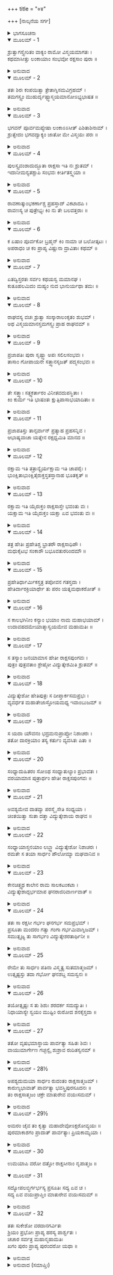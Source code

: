 +++
title = "०४"

+++
[ನಾಲ್ಕನೆಯ ಸರ್ಗ]



<details><summary>ಭಾಗಸೂಚನಾ</summary>

ರಾಕ್ಷಸವಂಶದ ವರ್ಣನೆ, ಹೇತಿ, ವಿದ್ಯುತ್ಕೇಶ ಮತ್ತು ಸುಕೇಶನ ಉತ್ಪತ್ತಿ
</details>

<details open><summary>ಮೂಲಮ್ - 1</summary>

ಶ್ರುತ್ವಾಗಸ್ತ್ಯೇರಿತಂ ವಾಕ್ಯಂ ರಾಮೋ ವಿಸ್ಮಯಮಾಗತಃ ।  
ಕಥಮಾಸೀತ್ತು ಲಂಕಾಯಾಂ ಸಂಭವೋ ರಕ್ಷಸಾಂ ಪುರಾ ॥
</details>

<details><summary>ಅನುವಾದ</summary>

ಅಗಸ್ತ್ಯರ ಮಾತನ್ನು ಕೇಳಿ ಶ್ರೀರಾಮನಿಗೆ ವಿಸ್ಮಯವಾಯಿತು. ಲಂಕೆಯಲ್ಲಿ ರಾಕ್ಷಸರ ಉತ್ಪತ್ತಿ ಹೇಗಾಯಿತು? ಯಾರಿಂದಾಯಿತು? ಎಂದು ಶ್ರೀರಾಮನು ಯೋಚಿಸಿದನು.॥1॥
</details>

<details open><summary>ಮೂಲಮ್ - 2</summary>

ತತಃ ಶಿರಃ ಕಂಪಯಿತ್ವಾ ತ್ರೇತಾಗ್ನಿಸಮವಿಗ್ರಹಮ್ ।  
ತಮಗಸ್ತ್ಯಂ ಮುಹುರ್ದೃಷ್ಟ್ವಾಸ್ಮಯಮಾನೋಽಭ್ಯಭಾಷತ ॥
</details>

<details><summary>ಅನುವಾದ</summary>

ಶ್ರೀರಾಮನು ಅಚ್ಚರಿಯನ್ನು ಸೂಚಿಸುತ್ತಾ ತಲೆಯಾಡಿಸಿ, ತ್ರೇತಾಗ್ನಿಗಳ ತೇಜದಂತೆ ತೇಜಸ್ಸಿನಂದ ಬೆಳಗುತ್ತಿದ್ದ ಅಗಸ್ತ್ಯರನ್ನು ಪದೇ-ಪದೇ ನೋಡುತ್ತಾ ಮುಗುಳ್ನಗುತ್ತಾ ಕೇಳಿದನ.॥2॥
</details>

<details open><summary>ಮೂಲಮ್ - 3</summary>

ಭಗವನ್ ಪೂರ್ವಮಪ್ಯೇಷಾ ಲಂಕಾಽಽಸೀತ್ ಪಿಶಿತಾಶಿನಾಮ್ ।  
ಶ್ರುತ್ವೇದಂ ಭಗವದ್ವಾಕ್ಯಂ ಜಾತೋ ಮೇ ವಿಸ್ಮಯಃ ಪರಃ ॥
</details>

<details><summary>ಅನುವಾದ</summary>

ಪೂಜ್ಯರೇ ! ಕುಬೇರ ಮತ್ತು ರಾವಣರ ಮೊದಲು ಈ ಲಂಕೆಯು ಮಾಂಸಭೋಜ ರಾಕ್ಷಸರ ಅಧೀನದಲ್ಲಿತ್ತು ಎಂದು ನಿಮ್ಮಿಂದ ಕೇಳಿ ನನಗೆ ಅತ್ಯಂತ ವಿಸ್ಮಯವಾಗಿದೆ.॥3॥
</details>

<details open><summary>ಮೂಲಮ್ - 4</summary>

ಪುಲಸ್ತ್ಯವಂಶಾದುದ್ಭೂತಾ ರಾಕ್ಷಸಾ ಇತಿ ನಃ ಶ್ರುತಮ್ ।  
ಇದಾನೀಮನ್ಯತಶ್ಚಾಪಿ ಸಂಭವಃ ಕೀರ್ತಿತಸ್ತ್ವಯಾ ॥
</details>

<details><summary>ಅನುವಾದ</summary>

ರಾಕ್ಷಸರ ಉತ್ಪತ್ತಿಯು ಪುಸಲ್ತ್ಯರ ವಂಶದಿಂದಾಯಿತು ಎಂದು ನಾವು ಕೇಳಿದ್ದೆವು. ಆದರೆ ಈಗ ನೀವು ಯಾವುದೋ ಬೇರೆ ಕುಲದಿಂದ ರಾಕ್ಷಸರ ಪ್ರಾದುರ್ಭಾವದ ಮಾತನ್ನು ಹೇಳಿದಿರಿ.॥4॥
</details>

<details open><summary>ಮೂಲಮ್ - 5</summary>

ರಾವಣಾತ್ಕುಂಭಕರ್ಣಾಶ್ಚ ಪ್ರಹಸ್ತಾದ್ ವಿಕಟಾದಪಿ ।  
ರಾವಣಸ್ಯ ಚ ಪುತ್ರೇಭ್ಯಃ ಕಿಂ ನು ತೇ ಬಲವತ್ತರಾಃ ॥
</details>

<details><summary>ಅನುವಾದ</summary>

ಆ ಮೊದಲಿನ ರಾಕ್ಷಸರು ರಾವಣ, ಕುಂಭಕರ್ಣ, ಪ್ರಹಸ್ತ, ವಿಕಟ, ರಾವಣ ಪುತ್ರರಿಗಿಂತಲೂ ಹೆಚ್ಚು ಬಲಿಷ್ಠರಾಗಿದ್ದರೇನು.॥5॥
</details>

<details open><summary>ಮೂಲಮ್ - 6</summary>

ಕ ಏಷಾಂ ಪೂರ್ವಕೋ ಬ್ರಹ್ಮನ್ ಕಿಂ ನಾಮಾ ಚ ಬಲೋತ್ಕಟಃ ।  
ಅಪರಾಧಂ ಚ ಕಂ ಪ್ರಾಪ್ಯ ವಿಷ್ಣುನಾ ದ್ರಾವಿತಾಃ ಕಥಮ್ ॥
</details>

<details><summary>ಅನುವಾದ</summary>

ಬ್ರಹ್ಮನ್! ಅವರ ಪೂರ್ವಜನು ಯಾರು? ಅಂತಹ ಬಲೋತ್ಕಟ ರಾಕ್ಷಸ ರಾಜನ ಹೆಸರೇನು? ಯಾವ ಅಪರಾಧಕ್ಕಾಗಿ ವಿಷ್ಣು ಲಂಕೆಯಿಂದ ಅವರನ್ನು ಓಡಿಸಿದನು.॥6॥
</details>

<details open><summary>ಮೂಲಮ್ - 7</summary>

ಏತದ್ವಿಸ್ತರತಃ ಸರ್ವಂ ಕಥಯಸ್ವ ಮಮಾನಘ ।  
ಕುತೂಹಲಮಿದಂ ಮಹ್ಯಂ ನುದ ಭಾನುರ್ಯಥಾ ತಮಃ ॥
</details>

<details><summary>ಅನುವಾದ</summary>

ಪುಣ್ಯಾತ್ಮರೇ ! ಇದೆಲ್ಲವನ್ನು ನೀವು ನನಗೆ ವಿಸ್ತಾರವಾಗಿ ತಿಳಿಸಿರಿ. ಇದರ ಕುರಿತು ನನ್ನ ಮನಸ್ಸಿನಲ್ಲಿ ಕುತೂಹಲವಿದೆ. ಸೂರ್ಯನು ಅಂಧಕಾರ ಕಳೆಯುವಂತೆಯೇ ನೀವು ನನ್ನ ಕುತೂಹಲವನ್ನು ನಿವಾರಣೆ ಮಾಡಿರಿ.॥7॥
</details>

<details open><summary>ಮೂಲಮ್ - 8</summary>

ರಾಘವಸ್ಯ ವಚಃ ಶ್ರುತ್ವಾ ಸಂಸ್ಕಾರಾಲಂಕೃತಂ ಶುಭಮ್ ।  
ಅಥ ವಿಸ್ಮಯಮಾನಸ್ತಮಗಸ್ತ್ಯಃ ಪ್ರಾಹ ರಾಘವಮ್ ॥
</details>

<details><summary>ಅನುವಾದ</summary>

ಶ್ರೀರಾಮನ ಆ ಸುಂದರವಾಣಿಯು ಪದಸಂಸ್ಕಾರ, ವಾಕ್ಯಸಂಸ್ಕಾರ ಮತ್ತು ಅರ್ಥಸಂಸ್ಕಾರದಿಂದ ಅಲಂಕೃತ ವಾಗಿತ್ತು. ಅದನ್ನು ಕೇಳಿ, ಇವನು ಸರ್ವಜ್ಞನಾಗಿದ್ದರೂ ತಿಳಿಯದವನಂತೆ ನನ್ನಲ್ಲಿ ಕೇಳುತ್ತಿದ್ದಾನಲ್ಲ ಎಂದು ಯೋಚಿಸಿ ಅಗಸ್ತ್ಯರಿಗೆ ವಿಸ್ಮಯವಾಯಿತು. ಮತ್ತೆ ಅವರು ಶ್ರೀರಾಮನಲ್ಲಿ ಹೇಳಿದರು.॥8॥
</details>

<details open><summary>ಮೂಲಮ್ - 9</summary>

ಪ್ರಜಾಪತಿಃ ಪುರಾ ಸೃಷ್ಟ್ವಾ ಅಪಃ ಸಲಿಲಸಂಭವಃ ।  
ತಾಸಾಂ ಗೋಪಾಯನೇ  ಸತ್ತ್ವಾನಸೃಜತ್ ಪದ್ಮಸಂಭವಃ ॥
</details>

<details><summary>ಅನುವಾದ</summary>

ರಘುನಂದನ! ಪದ್ಮಸಂಭವ ಪ್ರಜಾಪತಿ ಬ್ರಹ್ಮದೇವರು ಮೊದಲು ನೀರನ್ನು (ಸಮುದ್ರವನ್ನು) ಸೃಷ್ಟಿಸಿ, ಅದನ್ನು ರಕ್ಷಿಸಲು ಅನೇಕ ರೀತಿಯ ಜಲ-ಜಂತುಗಳನ್ನು ನಿರ್ಮಿಸಿದರು.॥9॥
</details>

<details open><summary>ಮೂಲಮ್ - 10</summary>

ತೇ ಸತ್ತ್ವಾಃ ಸತ್ತ್ವಕರ್ತಾರಂ ವಿನೀತವದುಪಸ್ಥಿತಾಃ ।  
ಕಿಂ ಕುರ್ಮ ಇತಿ ಭಾಷಂತಃ  ಕ್ಷುತ್ಪಿಪಾಸಾಭಯಾದಿತಾಃ ॥
</details>

<details><summary>ಅನುವಾದ</summary>

ಆ ಜೀವ-ಜಂತುಗಳು ಹಸಿವು- ಬಾಯಾರಿಕೆ ಯಿಂದ ಕಂಗೆಟ್ಟು ‘ಈಗ ನಾವೇನು ಮಾಡುವುದು?’ ಎಂದು ಹೇಳುತ್ತಾ ತಮ್ಮ ಜನ್ಮದಾತ ಬ್ರಹ್ಮದೇವರ ಬಳಿಗೆ ವಿನೀತರಾಗಿ ಹೋದವು.॥10॥
</details>

<details open><summary>ಮೂಲಮ್ - 11</summary>

ಪ್ರಜಾಪತಿಸ್ತು ತಾನ್ಸರ್ವಾನ್ ಪ್ರತ್ಯಾಹ ಪ್ರಹಸನ್ನಿವ ।  
ಆಭಾಷ್ಯವಾಚಾ ಯತ್ನೇನ ರಕ್ಷಧ್ವಮಿತಿ ಮಾನದ ॥
</details>

<details><summary>ಅನುವಾದ</summary>

ಮಾನದ! ಇವೆಲ್ಲರೂ ಬಂದಿರುವುದನ್ನು ನೋಡಿ ಪ್ರಜಾಪತಿಯು ಅವರನ್ನು ಸಂಬೋಧಿಸಿ ನಗುತ್ತಾ ಜಲ- ಜಂತುಗಳೇ! ನೀವು ಪ್ರಯತ್ನಪೂರ್ವಕ ಈ ನೀರನ್ನು ರಕ್ಷಿಸಿರಿ ಎಂದು ಹೇಳಿದರು.॥11॥
</details>

<details open><summary>ಮೂಲಮ್ - 12</summary>

ರಕ್ಷಾಮ ಇತಿ ತತ್ರಾನ್ಯೈರ್ಯಕ್ಷಾಮ ಇತಿ ಚಾಪರೈಃ ।  
ಭುಂಕ್ಷಿತಾಭುಂಕ್ಷಿತೈರುಕ್ತಸ್ತತಸ್ತಾನಾಹ ಭೂತಕೃತ್ ॥
</details>

<details><summary>ಅನುವಾದ</summary>

ಆ ಹಸಿದವರಲ್ಲಿ ಕೆಲವರು ಕೇಳಿದರು - ನಾವು ಈ ಜಲವನ್ನು (ರಕ್ಷಾಮ) ರಕ್ಷಿಸುವೆವು ಮತ್ತು ಇನ್ನೂ ಕೆಲವರು ನಾವು ಇದನ್ನು (ಯಕ್ಷಾಮ) ಪೂಜಿಸುವೆವು ಎಂದು ಹೇಳಿದವು. ಆಗ ಭೂತಕರ್ತೃನಾದ ಪ್ರಜಾಪತಿಯು ಹೇಳಿದರು.॥12॥
</details>

<details open><summary>ಮೂಲಮ್ - 13</summary>

ರಕ್ಷಾಮ ಇತಿ ಯೈರುಕ್ತಂ ರಾಕ್ಷಸಾಸ್ತೇ ಭವಂತು ವಃ ।  
ಯಕ್ಷಾಮ ಇತಿ ಯೈರುಕ್ತಂ ಯಕ್ಷಾ ಏವ ಭವಂತು ವಃ ॥
</details>

<details><summary>ಅನುವಾದ</summary>

ನಿಮ್ಮಲ್ಲಿ ಯಾರು ‘ರಕ್ಷಾಮ’ ಎಂದು ಹೇಳಿದಿರೋ ಅವರೆಲ್ಲರೂ ರಾಕ್ಷಸರಾಗಿರಿ. ‘ಯಕ್ಷಾಮ’ ಎಂದು ಹೇಳಿರು ವವರು ಯಕ್ಷರೆಂದು ಪ್ರಸಿದ್ಧರಾಗಿರಿ. ಹೀಗೆ ಆ ಜೀವಿಗಳು ರಾಕ್ಷಸ ಮತ್ತು ಯಕ್ಷರಾದರು.॥13॥
</details>

<details open><summary>ಮೂಲಮ್ - 14</summary>

ತತ್ರ ಹೇತಿಃ ಪ್ರಹೇತಿಶ್ಚ ಭ್ರಾತರೌ ರಾಕ್ಷಸಾಧಿಪೌ ।  
ಮಧುಕೈಟಭ ಸಂಕಾಶೌ ಬಭೂವತುರರಿಂದಮೌ ॥
</details>

<details><summary>ಅನುವಾದ</summary>

ಆ ರಾಕ್ಷಸರಲ್ಲಿ ಹೇತಿ ಮತ್ತು ಪ್ರಹೇತಿ ಎಂಬ ಇಬ್ಬರು ಸಹೋದರರಿದ್ದರು. ಇವರು ಸಮಸ್ತ ರಾಕ್ಷಸರ ಅಧಿಪತಿಗಳಾಗಿದ್ದರು. ಶತ್ರುದಮನ ಸಮರ್ಥರಾದ ಅವರಿಬ್ಬರು ಮಧು-ಕೈಟಭರಂತೆ ಶಕ್ತಿವಂತರಾಗಿದ್ದರು.॥14॥
</details>

<details open><summary>ಮೂಲಮ್ - 15</summary>

ಪ್ರಹೇತಿರ್ಧಾರ್ಮಿಕಸ್ತತ್ರ ತಪೋವನ ಗತಸ್ತದಾ ।  
ಹೇತಿರ್ದಾರಕ್ರಿಯಾರ್ಥೇ ತು ಪರಂ ಯತ್ನಮಥಾಕರೋತ್ ॥
</details>

<details><summary>ಅನುವಾದ</summary>

ಅವರಲ್ಲಿ ಪ್ರಹೇತಿ ಧರ್ಮಾತ್ಮನಾಗಿದ್ದನು, ಅದರಿಂದ ಅವನು ಕೂಡಲೇ ತಪೋವನಕ್ಕೆ ಹೋಗಿ ತಪಸ್ಸಿಗೆ ತೊಡಗಿದನು. ಆದರೆ ಹೇತಿಯು ವಿವಾಹಕ್ಕಾಗಿ ಭಾರೀ ಪ್ರಯತ್ನ ಮಾಡಿದನು.॥15॥
</details>

<details open><summary>ಮೂಲಮ್ - 16</summary>

ಸ ಕಾಲಭಗಿನೀಂ ಕನ್ಯಾಂ ಭಯಾಂ ನಾಮ ಮಹಾಭಯಾಮ್ ।  
ಉದಾವಹದಮೇಯಾತ್ಮಾಸ್ವಯಮೇವ ಮಹಾಮತಿಃ ॥
</details>

<details><summary>ಅನುವಾದ</summary>

ಅವನು ಆತ್ಮಬಲಸಂಪನ್ನ ಹಾಗೂ ಬುದ್ಧಿವಂತನಾಗಿದ್ದನು. ಅವನು ಸ್ವತಃ ಯಾಚಿಸಿ ಕಾಲನ ತಂಗಿ ಭಯಾನಕಳಾದ ಕುಮಾರಿ ಭಯಾ ಎಂಬುವಳೊಡನೆ ವಿವಾಹವಾದನು.॥16॥
</details>

<details open><summary>ಮೂಲಮ್ - 17</summary>

ಸ ತಸ್ಯಾಂ ಜನಯಾಮಾಸ ಹೇತೀ ರಾಕ್ಷಸಪುಂಗವಃ ।  
ಪುತ್ರಂ ಪುತ್ರವತಾಂ ಶ್ರೇಷ್ಠೋ ವಿದ್ಯುತ್ಕೇಶಮಿತಿ ಶ್ರುತಮ್ ॥
</details>

<details><summary>ಅನುವಾದ</summary>

ರಾಕ್ಷಸರಾಜ ಹೇತಿಯು ಭಯಾಳ ಗರ್ಭದಿಂದ ಒಂದು ಪುತ್ರನನ್ನು ಪಡೆದು, ಅವನು ವಿದ್ಯುತ್ಕೇಶನೆಂದು ಪ್ರಸಿದ್ಧನಾಗಿದ್ದನು. ಅವನ ಹುಟ್ಟಿನಿಂದ ಹೇತಿಯು ತಾನು ಶ್ರೇಷ್ಠ ಪುತ್ರವಂತನೆಂದು ತಿಳಿದನು.॥17॥
</details>

<details open><summary>ಮೂಲಮ್ - 18</summary>

ವಿದ್ಯುತ್ಕೇಶೋ ಹೇತಿಪುತ್ರಃ ಸ ದೀಪ್ತಾರ್ಕಸಮಪ್ರಭಃ ।  
ವ್ಯವರ್ಧತ ಮಹಾತೇಜಾಸ್ತೋಯಮಧ್ಯ ಇವಾಂಬುಜಮ್ ॥
</details>

<details><summary>ಅನುವಾದ</summary>

ಹೇತಿಪುತ್ರ ವಿದ್ಯುತ್ಕೇಶಿ ಸೂರ್ಯನಂತೆ ಪ್ರಕಾಶಿಸುತ್ತಿದ್ದನು. ಆ ಮಹಾತೇಜಸ್ವೀ ಬಾಲಕನು ನೀರಿನಲ್ಲಿ ಕಮಲದಂತೆ ದಿನದಿಂದ ದಿನಕ್ಕೆ ಬೆಳೆಯತೊಡಗಿದನು.॥18॥
</details>

<details open><summary>ಮೂಲಮ್ - 19</summary>

ಸ ಯದಾ ಯೌವನಂ ಭದ್ರಮನುಪ್ರಾಪ್ತೋ ನಿಶಾಚರಃ ।  
ತತೋ ದಾರಕ್ರಿಯಾಂ ತಸ್ಯ ಕರ್ತುಂ ವ್ಯವಸಿತಃ ಪಿತಾ ॥
</details>

<details><summary>ಅನುವಾದ</summary>

ನಿಶಾಚರ ವಿದ್ಯುತ್ಕೇಶಿಯು ಬೆಳೆದು ಯುವಕನಾದಾಗ ಅವನ ತಂದೆ ಹೇತಿಯು ಮಗನ ಮದುವೆ ಮಾಡಲು ನಿಶ್ಚಯಿಸಿದನು.॥19॥
</details>

<details open><summary>ಮೂಲಮ್ - 20</summary>

ಸಂಧ್ಯಾದುಹಿತರಂ ಸೋಽಥ ಸಂಧ್ಯಾತುಲ್ಯಾಂ ಪ್ರಭಾವತಃ ।  
ವರಯಾಮಾಸ ಪುತ್ರಾರ್ಥಂ ಹೇತೀ ರಾಕ್ಷಸಪುಂಗವಃ ॥
</details>

<details><summary>ಅನುವಾದ</summary>

ರಾಕ್ಷಸಶ್ರೇಷ್ಠ ಹೇತಿಯು ತನ್ನ ಮಗನ ಮದುವೆಗಾಗಿ ಸಂಧ್ಯೆಯ ಪುತ್ರಿಯನ್ನು, ತಾಯಿ ಸಂಧ್ಯೆಯಂತೆಯೇ ಇದ್ದ ವಳನ್ನು ವರಿಸಿದನು.॥20॥
</details>

<details open><summary>ಮೂಲಮ್ - 21</summary>

ಅವಶ್ಯಮೇವ ದಾತವ್ಯಾ ಪರಸ್ಮೈ ಸೇತಿ ಸಂಧ್ಯಯಾ ।  
ಚಿಂತಯಿತ್ವಾ ಸುತಾ ದತ್ತಾ ವಿದ್ಯುತ್ಕೇಶಾಯ ರಾಘವ ॥
</details>

<details><summary>ಅನುವಾದ</summary>

ರಘುನಂದನ! ಕನ್ಯೆಯನ್ನು ಬೇರೆ ಯಾರೊಂದಿಗಾದರೂ ಮದುವೆ ಅವಶ್ಯ ಮಾಡಬೇಕು; ಆದ್ದರಿಂದ ಇವನೊಂದಿಗೆ ಏಕೆ ಮಾಡಬಾರದು? ಎಂದು ಯೋಚಿಸಿ, ಸಂಧ್ಯೆಯು ತನ್ನ ಪುತ್ರಿಯನ್ನು ವಿದ್ಯುತ್ಕೇಶಿಗೆ ಕೊಟ್ಟು ಮದುವೆ ಮಾಡಿದಳು.॥21॥
</details>

<details open><summary>ಮೂಲಮ್ - 22</summary>

ಸಂಧ್ಯಾಯಾಸ್ತನಯಾಂ ಲಬ್ಧ್ವಾ ವಿದ್ಯುತ್ಕೇಶೋ ನಿಶಾಚರಃ ।  
ರಮತೇ ಸ ತಯಾ ಸಾರ್ಧಂ ಪೌಲೋಮ್ಯಾ ಮಘವಾನಿವ ॥
</details>

<details><summary>ಅನುವಾದ</summary>

ಸಂಧ್ಯೆಯ ಪುತ್ರಿಯನ್ನು ಪಡೆದು ನಿಶಾಚರ ವಿದ್ಯುತ್ಕೇಶಿಯು ಆಕೆಯೊಂದಿಗೆ, ದೇವೇಂದ್ರನು ಪುಲೋಮಪುತ್ರಿ ಶಚಿಯೊಂದಿಗೆ ವಿಹರಿಸಿದಂತೆ ವಿಹರಿಸಿದನು.॥22॥
</details>

<details open><summary>ಮೂಲಮ್ - 23</summary>

ಕೇನಚಿತ್ತ್ವಥ ಕಾಲೇನ ರಾಮ ಸಾಲಕಟಂಕಟಾ ।  
ವಿದ್ಯುತ್ಕೇಶಾದ್ಗರ್ಭಮಾಪ ಘನರಾಜಿರಿವಾರ್ಣವಾತ್ ॥
</details>

<details><summary>ಅನುವಾದ</summary>

ಶ್ರೀರಾಮಾ! ಸಂಧ್ಯೆಯ ಆ ಪುತ್ರಿಯ ಹೆಸರು ಸಾಲಕಂಟಕಾ ಎಂದಿತ್ತು. ಕೆಲ ಸಮಯದಲ್ಲಿ ಅವಳು ಮೇಘಪಂಕ್ತಿಗಳು ಸಮುದ್ರದಿಂದ ಜಲವನ್ನು ಗ್ರಹಿಸುವಂತೆ ವಿದ್ಯುತ್ಕೇಶಿಯಿಂದ ಗರ್ಭವನ್ನು ಧರಿಸಿದಳು.॥23॥
</details>

<details open><summary>ಮೂಲಮ್ - 24</summary>

ತತಃ ಸಾ ರಕ್ಷಸೀ ಗರ್ಭಂ ಘನಗರ್ಭ ಸಮಪ್ರಭಮ್ ।  
ಪ್ರಸೂತಾ ಮಂದರಂ ಗತ್ವಾ ಗಂಗಾ ಗರ್ಭಮಿವಾಗ್ನಿಜಮ್ ।  
ಸಮುತ್ಸೃಜ್ಯ ತು ಸಾಗರ್ಭಂ ವಿದ್ಯುತ್ಕೇಶರತಾರ್ಥಿನೀ ॥
</details>

<details><summary>ಅನುವಾದ</summary>

ಬಳಿಕ ಆ ರಾಕ್ಷಸಿಯು ಮಂದರಾಚಲಕ್ಕೆ ಹೋಗಿ, ಗಂಗೆಯು ಅಗ್ನಿಯು ಬಿಟ್ಟ ಶಿವನಂತೇಜಃಸ್ವರೂಪಿ ಗರ್ಭವನ್ನು (ಕುಮಾರ ಕಾರ್ತಿಕೇಯ) ಉತ್ಪನ್ನಗೊಳಿಸಿದಂತೆ, ವಿದ್ಯುತ್ತಿನ ಕಾಂತಿಯುಳ್ಳ ಬಾಲಕನಿಗೆ ಜನ್ಮನೀಡಿದಳು. ಆ ನವಜಾತ ಶಿಶುವನನ್ನು ಅಲ್ಲೇ ಬಿಟ್ಟು ಅವಳು ವಿದ್ಯುತ್ಕೇಶನೊಂದಿಗೆ ರತಿಕ್ರೀಡೆಗೆ ತೆರಳಿದಳು.॥24॥
</details>

<details open><summary>ಮೂಲಮ್ - 25</summary>

ರೇಮೇ ತು ಸಾರ್ಧಂ ಪತಿನಾ ವಿಸ್ಮೃತ್ಯ ಸುತಮಾತ್ಮಜಮ್ ।  
ಉತ್ಸೃಷ್ಟಸ್ತು  ತದಾ ಗರ್ಭೋ ಘನಶಬ್ದ ಸಮಸ್ವನಃ ॥
</details>

<details><summary>ಅನುವಾದ</summary>

ತನ್ನ ಮಗುವನ್ನು ಮರೆತು ಸಾಲಕಂಟಕಾ ಪತಿಯೊಂದಿಗೆ ರಮಿಸತೊಡಗಿದಳು. ಅತ್ತ ಆಕೆಯು ಬಿಟ್ಟ ಗರ್ಭವು ಮೇಘಗಂಭೀರ ಗರ್ಜನೆಯಂತೆ ಶಬ್ದ ಮಾಡತೊಡಗಿತು.॥25॥
</details>

<details open><summary>ಮೂಲಮ್ - 26</summary>

ತಯೋತ್ಸೃಷ್ಟಃ ಸ ತು ಶಿಶುಃ ಶರದರ್ಕ ಸಮದ್ಯುತಿಃ ।  
ನಿಧಾಯಾಸ್ಯೇ ಸ್ವಯಂ ಮುಷ್ಟಿಂ ರುರೋದ ಶನಕೈಸ್ತದಾ ॥
</details>

<details><summary>ಅನುವಾದ</summary>

ಅದರ ಶರೀರಕಾಂತಿಯು ಶರತ್ಕಾಲದ ಸೂರ್ಯನಂತೆ ಬೆಳಗುತ್ತಿತ್ತು. ತಾಯಿಯು ಬಿಟ್ಟ ಆ ಶಿಶುವು ತನ್ನ ಮುಷ್ಟಿಯನ್ನೇ ಬಾಯಿಗೆ ಹಾಕಿ ಅಳತೊಡಗಿತು.॥26॥
</details>

<details open><summary>ಮೂಲಮ್ - 27</summary>

ತತೋ ವೃಷಭಮಾಸ್ಥಾಯ ಪಾರ್ವತ್ಯಾ ಸಹಿತಃ ಶಿವಃ ।  
ವಾಯುಮಾರ್ಗೇಣ ಗಚ್ಛನ್ವೈ ಶುಶ್ರಾವ ರುದಿತಸ್ವನಮ್ ॥
</details>

<details><summary>ಅನುವಾದ</summary>

ಆಗ ಭಗವಾನ್ ಶಂಕರನು ಪಾರ್ವತಿಯೊಂದಿಗೆ ವೃಷಭಾರೂಢನಾಗಿ ಆಕಾಶಮಾರ್ಗವಾಗಿ ಹೋಗುತ್ತಿದ್ದನು. ಅವರು ಬಾಲಕನ ಅಳುವಿನ ದನಿ ಕೇಳಿದರು.॥27॥
</details>

<details open><summary>ಮೂಲಮ್ - 28½</summary>

ಅಪಶ್ಯದುಮಯಾ ಸಾರ್ಧಂ ರುದಂತಂ ರಾಕ್ಷಸಾತ್ಮಜಮ್ ।  
ಕಾರುಣ್ಯಭಾವಾತ್ ಪಾರ್ವತ್ಯಾ ಭವಸ್ತ್ರಿಪುರಸೂದನಃ ॥  
ತಂ ರಾಕ್ಷಸಾತ್ಮಜಂ ಚಕ್ರೇ ಮಾತುರೇವ ವಯಃಸಮಮ್ ।
</details>

<details><summary>ಅನುವಾದ</summary>

ಪಾರ್ವತೀಸಹಿತ ಶಿವನು ಅಳುತ್ತಿರುವ ಆ ರಾಕ್ಷಸಕುಮಾರನ ಕಡೆಗೆ ನೋಡಿದರು. ಅದರ ದಯನೀಯ ಸ್ಥಿತಿಯನ್ನು ನೋಡಿ ಮಾತೆ ಪಾರ್ವತಿಯ ಹೃದಯದಲ್ಲಿ ಕರುಣೆಯ ಸ್ರೋತ ಹರಿಯಿತು. ಅವಳ ಪ್ರೇರಣೆಯಿಂದ ತ್ರಿಪುರಸೂದನ ಭಗವಾನ್ ಶಿವನು ಆ ರಾಕ್ಷಸ ಬಾಲಕನನ್ನು ಅದರ ತಾಯಿಯಂತೆಯೇ ತರುಣನನ್ನಾಗಿಸಿದನು.॥28½॥
</details>

<details open><summary>ಮೂಲಮ್ - 29½</summary>

ಅಮರಂ ಚೈವ ತಂ ಕೃತ್ವಾ ಮಹಾದೇವೋಽಕ್ಷರೋವ್ಯಯಃ ॥  
ಪುರಮಾಕಾಶಗಂ ಪ್ರಾದಾತ್ ಪಾರ್ವತ್ಯಾಃ ಪ್ರಿಯಕಾಮ್ಯಯಾ ।
</details>

<details><summary>ಅನುವಾದ</summary>

ಇಷ್ಟೇ ಅಲ್ಲದೆ ಪಾರ್ವತಿಯ ಪ್ರಿಯವನ್ನು ಮಾಡುವ ಇಚ್ಛೆಯಿಂದ ಅವಿನಾಶೀ, ನಿರ್ವಿಕಾರ ಭಗವಾನ್ ಮಹಾದೇವನು ಆ ಬಾಲಕನನ್ನು ಅಮರನಾಗಿಸಿ, ಅವನಿಗೆ ಇರಲು ಒಂದು ಆಕಾಶಚಾರಿ ನಗರಾಕಾರ ವಿಮಾನವನ್ನು ಕೊಟ್ಟನು.॥29½॥
</details>

<details open><summary>ಮೂಲಮ್ - 30</summary>

ಉಮಯಾಪಿ ವರೋ ದತ್ತೋ ರಾಕ್ಷಸೀನಾಂ ನೃಪಾತ್ಮಜ ॥
</details>

<details open><summary>ಮೂಲಮ್ - 31</summary>

ಸದ್ಯೋಪಲಬ್ಧಿರ್ಗರ್ಭಸ್ಯ ಪ್ರಸೂತಿಃ ಸದ್ಯ ಏವ ಚ ।  
ಸದ್ಯ ಏವ ವಯಃಪ್ರಾಪ್ತಿಂ ಮಾತುರೇವ ವಯಃಸಮಮ್ ॥
</details>

<details><summary>ಅನುವಾದ</summary>

ರಾಜಕುಮಾರ! ಅನಂತರ ಪಾರ್ವತಿಯೂ - ‘ಇಂದಿನಿಂದ ರಾಕ್ಷಸಿಯರು ಬೇಗನೇ ಗರ್ಭ ಧರಿಸುವರು; ಮತ್ತೆ ಬೇಗನೇ ಪ್ರಸವ ಮಾಡುವರು. ಹುಟ್ಟಿದ ಬಾಲಕನು ಕೂಡಲೇ ಬೆಳೆದು ತಾಯಿಯಂತೆಯೇ ತರುಣರಾಗುವರು’ ಎಂದು ವರವನ್ನು ಕೊಟ್ಟಳು.॥30-31॥
</details>

<details open><summary>ಮೂಲಮ್ - 32</summary>

ತತಃ ಸುಕೇಶೋ ವರದಾನಗರ್ವಿತಃ  
ಶ್ರಿಯಂ ಪ್ರಭೋಃ ಪ್ರಾಪ್ಯ ಹರಸ್ಯ ಪಾರ್ಶ್ವತಃ ।  
ಚಚಾರ ಸರ್ವತ್ರ ಮಹಾನ್ಮಹಾಮತಿಃ  
ಖಗಂ ಪುರಂ ಪ್ರಾಪ್ಯ ಪುರಂದರೋ ಯಥಾ ॥
</details>

<details><summary>ಅನುವಾದ</summary>

ವಿದ್ಯುತ್ಕೇಶನ ಆ ಪುತ್ರನು ಸುಕೇಶನೆಂದು ಪ್ರಸಿದ್ಧನಾದನು. ಅವನು ಬಹಳ ಬುದ್ಧಿವಂತನಾಗಿದ್ದನು. ಶಂಕರನ ವರವನ್ನು ಪಡೆದಿದ್ದರಿಂದ ಅವನಿಗೆ ಭಾರೀ ಗರ್ವವುಂಟಾಯಿತು ಹಾಗೂ ಪರಮೇಶ್ವರನಿಂದ ಅದ್ಭುತ ಸಂಪತ್ತನ್ನು ಹಾಗೂ ಆಕಾಶಚಾರೀ ವಿಮಾನವನ್ನು ಪಡೆದು ದೇವೇಂದ್ರನಂತೆ ಎಲ್ಲೆಡೆ ಅಡೆ-ತಡೆ ಇಲ್ಲದೆ ಸಂಚರಿಸತೊಡಗಿದನು.॥32॥
</details>

<details><summary>ಅನುವಾದ (ಸಮಾಪ್ತಿಃ)</summary>

ಶ್ರೀವಾಲ್ಮೀಕಿ ವಿರಚಿತ ಆರ್ಷರಾಮಾಯಣ ಆದಿಕಾವ್ಯದ ಉತ್ತರ ಕಾಂಡದಲ್ಲಿ ನಾಲ್ಕನೆಯ ಸರ್ಗ ಪೂರ್ಣವಾಯಿತು. ॥4॥
</details>
